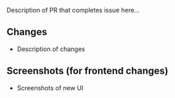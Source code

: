 Description of PR that completes issue here...

## Changes

- Description of changes

## Screenshots (for frontend changes)

- Screenshots of new UI
